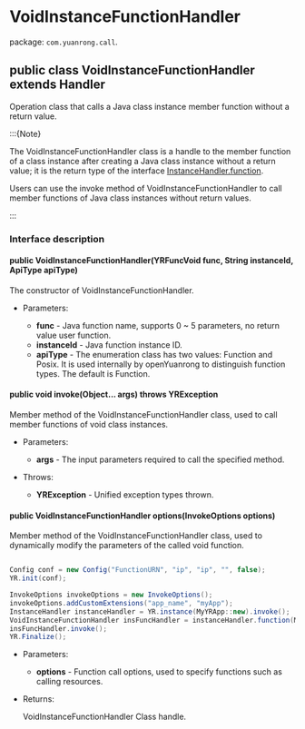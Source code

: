 # VoidInstanceFunctionHandler

package: `com.yuanrong.call`.

## public class VoidInstanceFunctionHandler extends Handler

Operation class that calls a Java class instance member function without a return value.

:::{Note}

The VoidInstanceFunctionHandler class is a handle to the member function of a class instance after creating a Java class instance without a return value; it is the return type of the interface [InstanceHandler.function](InstanceHandler.md).

Users can use the invoke method of VoidInstanceFunctionHandler to call member functions of Java class instances without return values.

:::

### Interface description

#### public VoidInstanceFunctionHandler(YRFuncVoid func, String instanceId, ApiType apiType)

The constructor of VoidInstanceFunctionHandler.

- Parameters:

   - **func** - Java function name, supports 0 ~ 5 parameters, no return value user function.
   - **instanceId** - Java function instance ID.
   - **apiType** - The enumeration class has two values: Function and Posix. It is used internally by openYuanrong to distinguish function types. The default is Function.

#### public void invoke(Object... args) throws YRException

Member method of the VoidInstanceFunctionHandler class, used to call member functions of void class instances.

- Parameters:

   - **args** - The input parameters required to call the specified method.

- Throws:

   - **YRException** - Unified exception types thrown.

#### public VoidInstanceFunctionHandler options(InvokeOptions options)

Member method of the VoidInstanceFunctionHandler class, used to dynamically modify the parameters of the called void function.

```java

Config conf = new Config("FunctionURN", "ip", "ip", "", false);
YR.init(conf);

InvokeOptions invokeOptions = new InvokeOptions();
invokeOptions.addCustomExtensions("app_name", "myApp");
InstanceHandler instanceHandler = YR.instance(MyYRApp::new).invoke();
VoidInstanceFunctionHandler insFuncHandler = instanceHandler.function(MyYRApp::myVoidFunction).options(invokeOptions);
insFuncHandler.invoke();
YR.Finalize();
```

- Parameters:

   - **options** - Function call options, used to specify functions such as calling resources.

- Returns:

    VoidInstanceFunctionHandler Class handle.
